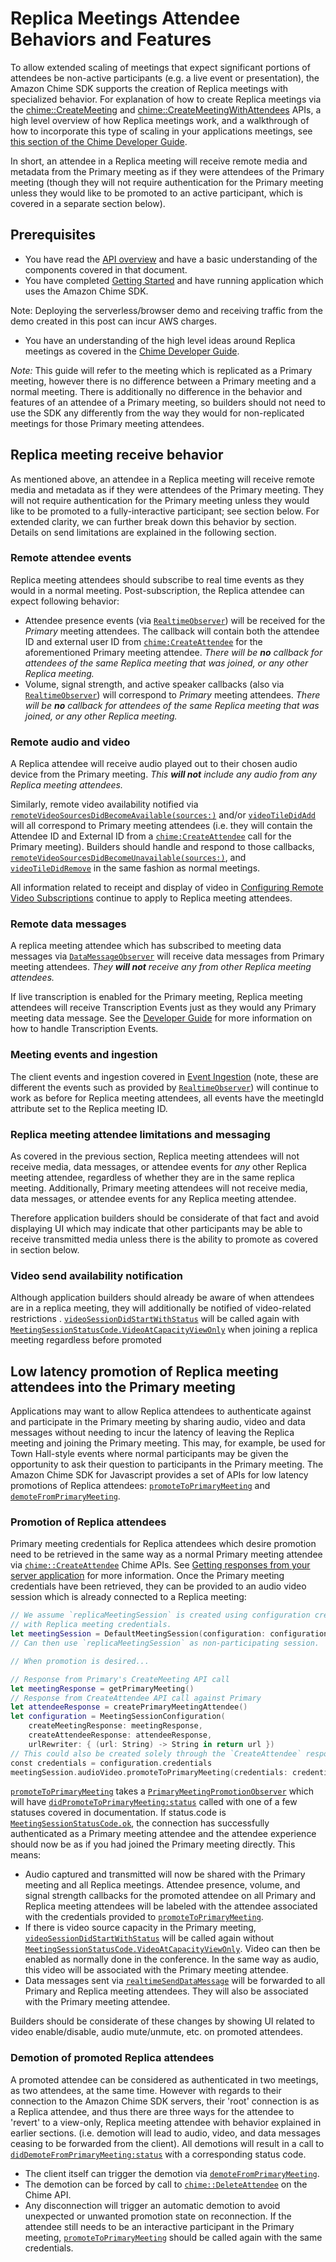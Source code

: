 # Replica Meetings Attendee Behaviors and Features

To allow extended scaling of meetings that expect significant portions of attendees be non-active participants (e.g. a live event or presentation), the Amazon Chime SDK supports the creation of Replica meetings with specialized behavior. For explanation of how to create Replica meetings via the [chime::CreateMeeting](https://docs.aws.amazon.com/chime/latest/APIReference/API_CreateMeeting.html) and [chime::CreateMeetingWithAttendees](https://docs.aws.amazon.com/chime/latest/APIReference/API_CreateMeetingWithAttendees.html) APIs, a high level overview of how Replica meetings work, and a walkthrough of how to incorporate this type of scaling in your applications meetings, see [this section of the Chime Developer Guide](https://docs.aws.amazon.com/chime/latest/dg/media-replication.html).

In short, an attendee in a Replica meeting will receive remote media and metadata from the Primary meeting as if they were attendees of the Primary meeting (though they will not require authentication for the Primary meeting unless they would like to be promoted to an active participant, which is covered in a separate section below).

## Prerequisites

* You have read the [API overview](https://github.com/aws/amazon-chime-sdk-ios/blob/master/guides/api_overview.md) and have a basic understanding of the components covered in that document.
* You have completed [Getting Started](https://github.com/aws/amazon-chime-sdk-ios/blob/master/guides/getting_started.md) and have running application which uses the Amazon Chime SDK.

Note: Deploying the serverless/browser demo and receiving traffic from the demo created in this post can incur AWS charges.
* You have an understanding of the high level ideas around Replica meetings as covered in the [Chime Developer Guide](https://docs.aws.amazon.com/chime/latest/dg/media-replication.html).

*Note:* This guide will refer to the meeting which is replicated as a Primary meeting, however there is no difference between a Primary meeting and a normal meeting. There is additionally no difference in the behavior and features of an attendee of a Primary meeting, so builders should not need to use the SDK any differently from the way they would for non-replicated meetings for those Primary meeting attendees.

## Replica meeting receive behavior

As mentioned above, an attendee in a Replica meeting will receive remote media and metadata as if they were attendees of the Primary meeting. They will not require authentication for the Primary meeting unless they would like to be promoted to a fully-interactive participant; see section below. For extended clarity, we can further break down this behavior by section. Details on send limitations are explained in the following section.

### Remote attendee events

Replica meeting attendees should subscribe to real time events as they would in a normal meeting. Post-subscription, the Replica attendee can expect following behavior:

* Attendee presence events (via [`RealtimeObserver`](https://aws.github.io/amazon-chime-sdk-ios/Protocols/RealtimeObserver.html)) will be received for the *Primary* meeting attendees. The callback will contain both the attendee ID and external user ID from [`chime:CreateAttendee`](https://docs.aws.amazon.com/chime/latest/APIReference/API_CreateAttendee.html) for the aforementioned Primary meeting attendee. *There will be **no** callback for attendees of the same Replica meeting that was joined, or any other Replica meeting.*
* Volume, signal strength, and active speaker callbacks (also via [`RealtimeObserver`](https://aws.github.io/amazon-chime-sdk-ios/Protocols/RealtimeObserver.html)) will correspond to *Primary* meeting attendees. *There will be **no** callback for attendees of the same Replica meeting that was joined, or any other Replica meeting.*

### Remote audio and video

A Replica attendee will receive audio played out to their chosen audio device from the Primary meeting. *This **will not** include any audio from any Replica meeting attendees.*

Similarly, remote video availability notified via [`remoteVideoSourcesDidBecomeAvailable(sources:)`](https://aws.github.io/amazon-chime-sdk-ios/Protocols/AudioVideoObserver.html#/c:@M@AmazonChimeSDK@objc(pl)AudioVideoObserver(im)remoteVideoSourcesDidBecomeAvailableWithSources:) and/or [`videoTileDidAdd`](https://aws.github.io/amazon-chime-sdk-ios/Protocols/VideoTileObserver.html#/c:@M@AmazonChimeSDK@objc(pl)VideoTileObserver(im)videoTileDidResumeWithTileState:) will all correspond to Primary meeting attendees (i.e. they will contain the Attendee ID and External ID from a [`chime:CreateAttendee`](https://docs.aws.amazon.com/chime/latest/APIReference/API_CreateAttendee.html) call for the Primary meeting). Builders should handle and respond to those callbacks, [`remoteVideoSourcesDidBecomeUnavailable(sources:)`](https://aws.github.io/amazon-chime-sdk-ios/Protocols/AudioVideoObserver.html#/c:@M@AmazonChimeSDK@objc(pl)AudioVideoObserver(im)remoteVideoSourcesDidBecomeUnavailableWithSources:), and [`videoTileDidRemove`](https://aws.github.io/amazon-chime-sdk-ios/Protocols/VideoTileObserver.html#/c:@M@AmazonChimeSDK@objc(pl)VideoTileObserver(im)videoTileDidRemoveWithTileState:) in the same fashion as normal meetings.

All information related to receipt and display of video in [Configuring Remote Video Subscriptions](https://github.com/aws/amazon-chime-sdk-ios/blob/master/guides/configuring_remote_video_subscriptions.md) continue to apply to Replica meeting attendees.

### Remote data messages

A replica meeting attendee which has subscribed to meeting data messages via [`DataMessageObserver`](https://aws.github.io/amazon-chime-sdk-ios/Protocols/DataMessageObserver.html) will receive data messages from Primary meeting attendees. *They **will not** receive any from other Replica meeting attendees.*

If live transcription is enabled for the Primary meeting, Replica meeting attendees will receive Transcription Events just as they would any Primary meeting data message. See the [Developer Guide](https://docs.aws.amazon.com/chime/latest/dg/process-msgs.html) for more information on how to handle Transcription Events.

### Meeting events and ingestion

The client events and ingestion covered in [Event Ingestion](https://github.com/aws/amazon-chime-sdk-ios/blob/master/guides/event_ingestion.md) (note, these are different the events such as provided by [`RealtimeObserver`](https://aws.github.io/amazon-chime-sdk-ios/Protocols/RealtimeObserver.html)) will continue to work as before for Replica meeting attendees, all events have the meetingId attribute set to the Replica meeting ID.

### Replica meeting attendee limitations and messaging

As covered in the previous section, Replica meeting attendees will not receive media, data messages, or attendee events for *any* other Replica meeting attendee, regardless of whether they are in the same replica meeting. Additionally, Primary meeting attendees will not receive media, data messages, or attendee events for any Replica meeting attendee.

Therefore application builders should be considerate of that fact and avoid displaying UI which may indicate that other participants may be able to receive transmitted media unless there is the ability to promote as covered in section below.

### Video send availability notification

Although application builders should already be aware of when attendees are in a replica meeting, they will additionally be notified of video-related restrictions . [`videoSessionDidStartWithStatus`](https://aws.github.io/amazon-chime-sdk-ios/Protocols/AudioVideoObserver.html#/c:@M@AmazonChimeSDK@objc(pl)AudioVideoObserver(im)videoSessionDidStartWithStatusWithSessionStatus:) will be called again with [`MeetingSessionStatusCode.VideoAtCapacityViewOnly`](https://aws.github.io/amazon-chime-sdk-ios/Enums/MeetingSessionStatusCode.html#/c:@M@AmazonChimeSDK@E@MeetingSessionStatusCode@MeetingSessionStatusCodeVideoAtCapacityViewOnly) when joining a replica meeting regardless before promoted

## Low latency promotion of Replica meeting attendees into the Primary meeting

Applications may want to allow Replica attendees to authenticate against and participate in the Primary meeting by sharing audio, video and data messages without needing to incur the latency of leaving the Replica meeting and joining the Primary meeting. This may, for example, be used for Town Hall-style events where normal participants may be given the opportunity to ask their question to participants in the Primary meeting. The Amazon Chime SDK for Javascript provides a set of APIs for low latency promotions of Replica attendees: [`promoteToPrimaryMeeting`](https://aws.github.io/amazon-chime-sdk-ios/Protocols/AudioVideoControllerFacade.html#/c:@M@AmazonChimeSDK@objc(pl)AudioVideoControllerFacade(im)promoteToPrimaryMeetingWithCredentials:) and [`demoteFromPrimaryMeeting`](https://aws.github.io/amazon-chime-sdk-ios/Protocols/AudioVideoControllerFacade.html#/c:@M@AmazonChimeSDK@objc(pl)AudioVideoControllerFacade(im)demoteFromPrimaryMeeting).

### Promotion of Replica attendees

Primary meeting credentials for Replica attendees which desire promotion need to be retrieved in the same way as a normal Primary meeting attendee via [`chime::CreateAttendee`](https://docs.aws.amazon.com/chime/latest/APIReference/API_CreateAttendee.html) Chime APIs. See [Getting responses from your server application](https://github.com/aws/amazon-chime-sdk-js#getting-responses-from-your-server-application) for more information. Once the Primary meeting credentials have been retrieved, they can be provided to an audio video session which is already connected to a Replica meeting:

```swift
// We assume `replicaMeetingSession` is created using configuration created
// with Replica meeting credentials.
let meetingSession = DefaultMeetingSession(configuration: configuration, logger: logger)
// Can then use `replicaMeetingSession` as non-participating session.

// When promotion is desired...

// Response from Primary's CreateMeeting API call
let meetingResponse = getPrimaryMeeting()
// Response from CreateAttendee API call against Primary
let attendeeResponse = createPrimaryMeetingAttendee()
let configuration = MeetingSessionConfiguration(
    createMeetingResponse: meetingResponse,
    createAttendeeResponse: attendeeResponse,
    urlRewriter: { (url: String) -> String in return url })
// This could also be created solely through the `CreateAttendee` response
const credentials = configuration.credentials
meetingSession.audioVideo.promoteToPrimaryMeeting(credentials: credentials, observer: self)
```

[`promoteToPrimaryMeeting`](https://aws.github.io/amazon-chime-sdk-ios/Protocols/AudioVideoControllerFacade.html#/c:@M@AmazonChimeSDK@objc(pl)AudioVideoControllerFacade(im)promoteToPrimaryMeetingWithCredentials:) takes a [`PrimaryMeetingPromotionObserver`](https://aws.github.io/amazon-chime-sdk-ios/Protocols/PrimaryMeetingPromotionObserver.html) which will have [`didPromoteToPrimaryMeeting:status`](https://aws.github.io/amazon-chime-sdk-ios/Protocols/RealtimeObserver.html#/c:@M@AmazonChimeSDK@objc(pl)PrimaryMeetingPromotionObserver(im)didPromoteToPrimaryMeetingWithStatus:) called with one of a few statuses covered in documentation. If status.code is [`MeetingSessionStatusCode.ok`](https://aws.github.io/amazon-chime-sdk-ios/Enums/MeetingSessionStatusCode.html#/c:@M@AmazonChimeSDK@E@MeetingSessionStatusCode@MeetingSessionStatusCodeOk), the connection has successfully authenticated as a Primary meeting attendee and the attendee experience should now be as if you had joined the Primary meeting directly. This means:

* Audio captured and transmitted will now be shared with the Primary meeting and all Replica meetings. Attendee presence, volume, and signal strength callbacks for the promoted attendee on all Primary and Replica meeting attendees will be labeled with the attendee associated with the credentials provided to [`promoteToPrimaryMeeting`](https://aws.github.io/amazon-chime-sdk-ios/Protocols/AudioVideoControllerFacade.html#/c:@M@AmazonChimeSDK@objc(pl)AudioVideoControllerFacade(im)promoteToPrimaryMeetingWithCredentials:).
* If there is video source capacity in the Primary meeting, [`videoSessionDidStartWithStatus`](https://aws.github.io/amazon-chime-sdk-ios/Protocols/AudioVideoObserver.html#/c:@M@AmazonChimeSDK@objc(pl)AudioVideoObserver(im)videoSessionDidStartWithStatusWithSessionStatus:) will be called again without [`MeetingSessionStatusCode.VideoAtCapacityViewOnly`](https://aws.github.io/amazon-chime-sdk-ios/Enums/MeetingSessionStatusCode.html#/c:@M@AmazonChimeSDK@E@MeetingSessionStatusCode@MeetingSessionStatusCodeVideoAtCapacityViewOnly). Video can then be enabled as normally done in the conference. In the same way as audio, this video will be associated with the Primary meeting attendee.
* Data messages sent via [`realtimeSendDataMessage`](https://aws.github.io/amazon-chime-sdk-ios/Protocols/RealtimeControllerFacade.html#/c:@M@AmazonChimeSDK@objc(pl)RealtimeControllerFacade(im)realtimeSendDataMessageWithTopic:data:lifetimeMs:error:) will be forwarded to all Primary and Replica meeting attendees. They will also be associated with the Primary meeting attendee.

Builders should be considerate of these changes by showing UI related to video enable/disable, audio mute/unmute, etc. on promoted attendees.

### Demotion of promoted Replica attendees

A promoted attendee can be considered as authenticated in two meetings, as two attendees, at the same time. However with regards to their connection to the Amazon Chime SDK servers, their 'root' connection is as a Replica attendee, and thus there are three ways for the attendee to 'revert' to a view-only, Replica meeting attendee with behavior explained in earlier sections. (i.e. demotion will lead to audio, video, and data messages ceasing to be forwarded from the client). All demotions will result in a call to [`didDemoteFromPrimaryMeeting:status`](https://aws.github.io/amazon-chime-sdk-ios/Protocols/RealtimeObserver.html#/c:@M@AmazonChimeSDK@objc(pl)PrimaryMeetingPromotionObserver(im)didPromoteToPrimaryMeetingWithStatus:)  with a corresponding status code.

* The client itself can trigger the demotion via [`demoteFromPrimaryMeeting`](https://aws.github.io/amazon-chime-sdk-ios/Protocols/AudioVideoControllerFacade.html#/c:@M@AmazonChimeSDK@objc(pl)AudioVideoControllerFacade(im)demoteFromPrimaryMeeting).
* The demotion can be forced by call to [`chime::DeleteAttendee`](https://docs.aws.amazon.com/chime/latest/APIReference/API_DeleteAttendee.html) on the Chime API.
* Any disconnection will trigger an automatic demotion to avoid unexpected or unwanted promotion state on reconnection. If the attendee still needs to be an interactive participant in the Primary meeting, [`promoteToPrimaryMeeting`](https://aws.github.io/amazon-chime-sdk-ios/Protocols/AudioVideoControllerFacade.html#/c:@M@AmazonChimeSDK@objc(pl)AudioVideoControllerFacade(im)promoteToPrimaryMeetingWithCredentials:) should be called again with the same credentials.
